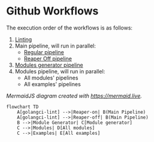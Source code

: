 # Github Workflows

The execution order of the workflows is as follows:

1. [Linting](golangci-lint.yml)
2. Main pipeline, will run in parallel:
    - [Regular pipeline](ci.yml)
    - [Reaper Off pipeline](ci-reaper-off.yml)
3. [Modules generator pipeline](ci-modulegen.yml)
4. Modules pipeline, will run in parallel:
    - All modules' pipelines
    - All examples' pipelines

_MermaidJS diagram created with https://mermaid.live._

```mermaid
flowchart TD
    A[golangci-lint] -->|Reaper-on| B(Main Pipeline)
    A[golangci-lint] -->|Reaper-off| B(Main Pipeline)
    B -->|Module Generator| C[Module generator]
    C -->|Modules| D[All modules]
    C -->|Examples| E[All examples]
```

